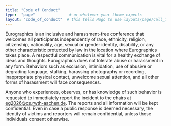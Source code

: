 ```yaml
---
title: "Code of Conduct"
type:  "page"               # or whatever your theme expects
layout: "code_of_conduct"  # this tells Hugo to use layouts/page/call_for_full_papers.html
---
```




Eurographics is an inclusive and harassment-free conference that welcomes all participants independently of race, ethnicity, religion, citizenship, nationality, age, sexual or gender identity, disability, or any other characteristic protected by law in the location where Eurographics takes place. A respectful communication is vital for a healthy exchange of ideas and thoughts. Eurographics does not tolerate abuse or harassment in any form. Behaviors such as exclusion, intimidation, use of abusive or degrading language, stalking, harassing photography or recording, inappropriate physical contact, unwelcome sexual attention, and all other forms of harassment will face consequences.

Anyone who experiences, observes, or has knowledge of such behavior is requested to immediately report the incident to the chairs at eg2026@cs.rwth-aachen.de. The reports and all information will be kept confidential. Even in case a public response is deemed necessary, the identity of victims and reporters will remain confidential, unless those individuals consent otherwise.



